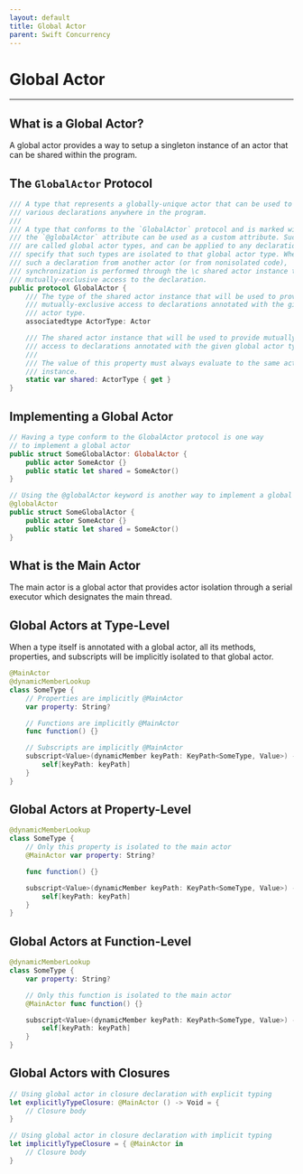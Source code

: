 ```yaml
---
layout: default
title: Global Actor
parent: Swift Concurrency
---
```


# Global Actor
---

## What is a Global Actor?

A global actor provides a way to setup a singleton instance of an actor that can be shared within the program.

## The `GlobalActor` Protocol

```Swift
/// A type that represents a globally-unique actor that can be used to isolate
/// various declarations anywhere in the program.
///
/// A type that conforms to the `GlobalActor` protocol and is marked with the
/// the `@globalActor` attribute can be used as a custom attribute. Such types
/// are called global actor types, and can be applied to any declaration to
/// specify that such types are isolated to that global actor type. When using
/// such a declaration from another actor (or from nonisolated code),
/// synchronization is performed through the \c shared actor instance to ensure
/// mutually-exclusive access to the declaration.
public protocol GlobalActor {
    /// The type of the shared actor instance that will be used to provide
    /// mutually-exclusive access to declarations annotated with the given global
    /// actor type.
    associatedtype ActorType: Actor

    /// The shared actor instance that will be used to provide mutually-exclusive
    /// access to declarations annotated with the given global actor type.
    ///
    /// The value of this property must always evaluate to the same actor
    /// instance.
    static var shared: ActorType { get }
}
```

## Implementing a Global Actor

```Swift
// Having a type conform to the GlobalActor protocol is one way
// to implement a global actor
public struct SomeGlobalActor: GlobalActor {
    public actor SomeActor {}
    public static let shared = SomeActor()
}

// Using the @globalActor keyword is another way to implement a global actor
@globalActor
public struct SomeGlobalActor {
    public actor SomeActor {}
    public static let shared = SomeActor()
}
```

## What is the Main Actor

The main actor is a global actor that provides actor isolation through a serial executor which designates the main thread.

## Global Actors at Type-Level

When a type itself is annotated with a global actor, all its methods, properties, and subscripts will be implicitly isolated to that global actor.

```Swift
@MainActor
@dynamicMemberLookup
class SomeType {
    // Properties are implicitly @MainActor
    var property: String?

    // Functions are implicitly @MainActor
    func function() {}

    // Subscripts are implicitly @MainActor
    subscript<Value>(dynamicMember keyPath: KeyPath<SomeType, Value>) -> Value {
        self[keyPath: keyPath]
    }
}
```

## Global Actors at Property-Level

```Swift
@dynamicMemberLookup
class SomeType {
    // Only this property is isolated to the main actor
    @MainActor var property: String?

    func function() {}

    subscript<Value>(dynamicMember keyPath: KeyPath<SomeType, Value>) -> Value {
        self[keyPath: keyPath]
    }
}
```

## Global Actors at Function-Level

```Swift
@dynamicMemberLookup
class SomeType {
    var property: String?

    // Only this function is isolated to the main actor
    @MainActor func function() {}

    subscript<Value>(dynamicMember keyPath: KeyPath<SomeType, Value>) -> Value {
        self[keyPath: keyPath]
    }
}
```

## Global Actors with Closures

```Swift
// Using global actor in closure declaration with explicit typing
let explicitlyTypeClosure: @MainActor () -> Void = {
    // Closure body
}

// Using global actor in closure declaration with implicit typing
let implicitlyTypeClosure = { @MainActor in
    // Closure body
}
```